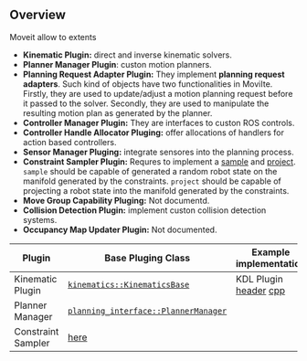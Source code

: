 

## Overview

Moveit allow to extents 

- **Kinematic Plugin:** direct and inverse kinematic solvers.  
- **Planner Manager Plugin**: custon motion planners.
- **Planning Request Adapter Plugin:** They implement **planning request adapters**. Such kind of objects have two functionalities in MoviIte. Firstly, they are used to update/adjust a motion planning request before it passed to the solver. Secondly, they are used to manipulate the resulting motion plan as generated by the planner.
- **Controller Manager Plugin:** They are interfaces to custon ROS controls.
- **Controller Handle Allocator Pluging:** offer allocations of handlers for action based controllers.
- **Sensor Manager Pluging:** integrate sensores into the planning process.
- **Constraint Sampler Plugin:** Requres to implement a [sample](https://github.com/ros-planning/moveit/blob/3361b2d1b6b2feabc2d3e93c75653f5a00e87fa4/moveit_core/constraint_samplers/include/moveit/constraint_samplers/constraint_sampler.h#L231) and [project](https://github.com/ros-planning/moveit/blob/3361b2d1b6b2feabc2d3e93c75653f5a00e87fa4/moveit_core/constraint_samplers/include/moveit/constraint_samplers/constraint_sampler.h#L245). `sample` should be capable of generated a random robot state on the manifold generated by the constraints. `project` should be capable of projecting a robot state into the manifold generated by the constraints.
- **Move Group Capability Pluging:** Not documentd.
- **Collision Detection Plugin:** implement custon collision detection systems.
- **Occupancy Map Updater Plugin:** Not documented.


| Plugin | Base Pluging Class | Example implementation |
| ------ | ------------------ | ---------------------- |
| Kinematic Plugin | [`kinematics::KinematicsBase`](https://github.com/ros-planning/moveit/blob/45e2be9879880ac9c18b228c64ca7c0d17d5041d/moveit_core/kinematics_base/include/moveit/kinematics_base/kinematics_base.h#L145) | KDL Plugin [header](https://github.com/ros-planning/moveit/blob/master/moveit_kinematics/kdl_kinematics_plugin/include/moveit/kdl_kinematics_plugin/kdl_kinematics_plugin.h) [cpp](https://github.com/ros-planning/moveit/blob/master/moveit_kinematics/kdl_kinematics_plugin/src/kdl_kinematics_plugin.cpp)|
| Planner Manager | [`planning_interface::PlannerManager`](https://github.com/ros-planning/moveit/blob/45e2be9879880ac9c18b228c64ca7c0d17d5041d/moveit_core/planning_interface/include/moveit/planning_interface/planning_interface.h#L151) | |
| Constraint Sampler | [here](https://github.com/ros-planning/moveit/blob/3361b2d1b6b2feabc2d3e93c75653f5a00e87fa4/moveit_core/constraint_samplers/include/moveit/constraint_samplers/constraint_sampler.h#L59) | |

